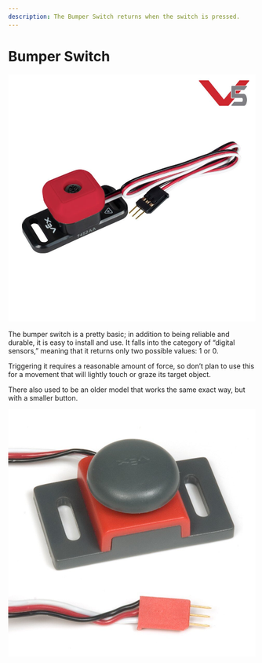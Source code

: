 ```yaml
---
description: The Bumper Switch returns when the switch is pressed.
---
```


# Bumper Switch

![Newest Bump Switch Model](../../.gitbook/assets/276-4858.jpg)

The bumper switch is a pretty basic; in addition to being reliable and durable, it is easy to install and use. It falls into the category of “digital sensors,” meaning that it returns only two possible values: 1 or 0.

Triggering it requires a reasonable amount of force, so don’t plan to use this for a movement that will lightly touch or graze its target object.

There also used to be an older model that works the same exact way, but with a smaller button. 

 

![Older Bump Switch Model](../../.gitbook/assets/image%20%284%29.png)

